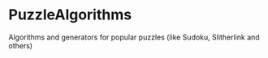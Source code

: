 # PuzzleAlgorithms
Algorithms and generators for popular puzzles (like Sudoku, Slitherlink and others)
